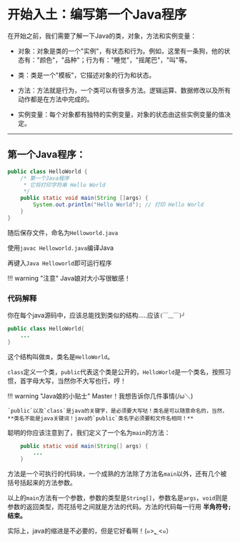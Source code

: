 # 开始入土：编写第一个Java程序

在开始之前，我们需要了解一下Java的类，对象，方法和实例变量：

 - 对象：对象是类的一个"实例"，有状态和行为。例如，这里有一条狗，他的状态有："颜色"，"品种"；行为有："睡觉"，"摇尾巴"，"叫"等。

 - 类：类是一个"模板"，它描述对象的行为和状态。

 - 方法：方法就是行为，一个类可以有很多方法。逻辑运算、数据修改以及所有动作都是在方法中完成的。

 - 实例变量：每个对象都有独特的实例变量，对象的状态由这些实例变量的值决定。

 --------

## 第一个Java程序：

```Java
public class HelloWorld {
    /* 第一个Java程序
     * 它将打印字符串 Hello World
     */
    public static void main(String []args) {
        System.out.println("Hello World"); // 打印 Hello World
    }
}
```
随后保存文件，命名为`Helloworld.java`

使用`javac Helloworld.java`编译Java

再键入`Java Helloworld`即可运行程序

!!! warning "注意"
    Java娘对大小写很敏感！

### 代码解释

你在每个java源码中，应该总能找到类似的结构.....应该`(￣﹏￣)╯`

```java
public class HelloWorld{
    ...
}
```
这个结构叫做`类`，类名是`HelloWorld`。

`class`定义一个类，`public`代表这个类是公开的，`HelloWorld`是一个类名，按照习惯，首字母大写，当然你不大写也行，哼！

!!! warning "Java娘的小贴士"
    Master！我想告诉你几件事情(/ω＼)
    
    `public`以及`class`是java的关键字，是必须要大写哒！类名是可以随意命名的，当然， **类名不能是java关键词！java的`public`类名字必须要和文件名相同！**

聪明的你应该注意到了，我们定义了一个名为`main`的方法：

```java
    public static void main(String[] args) {
        ...
    }
```

方法是一个可执行的代码块，一个成熟的方法除了方法名`main`以外，还有几个被括号括起来的方法参数。

以上的`main`方法有一个参数，参数的类型是`String[]`，参数名是`args`，`void`则是参数的返回类型，而花括号之间就是方法的代码。方法的代码每一行用 **半角符号`;`结束。**

实际上，java的缩进是不必要的，但是它好看啊！(๑>؂<๑）

